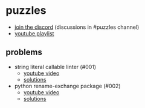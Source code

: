 puzzles
=======

- [join the discord] (discussions in #puzzles channel)
- [youtube playlist]

[join the discord]: https://discord.gg/xDKGPaW
[youtube playlist]: https://www.youtube.com/playlist?list=PLWBKAf81pmOZdQZfVoWFPu0GyvGwmCWNr

## problems

- string literal callable linter (#001)
    - [youtube video](https://youtu.be/KWjGyDflNKQ)
    - [solutions](./solutions/ep001)
- python rename-exchange package (#002)
    - [youtube video](https://youtu.be/Oe1ZxxwofKs)
    - [solutions](./solutions/ep002)
